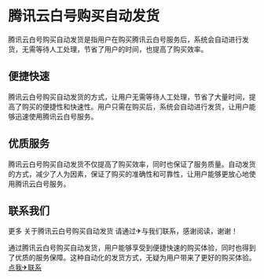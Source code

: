 # 腾讯云白号购买自动发货

腾讯云白号购买自动发货是指用户在购买腾讯云白号服务后，系统会自动进行发货，无需等待人工处理，节省了用户的时间，也提高了购买效率。

## 便捷快速

腾讯云白号购买自动发货的方式，让用户无需等待人工处理，节省了大量时间，提高了购买的便捷性和快速性。用户只需在购买后，系统会自动进行发货，让用户能够迅速使用腾讯云白号服务。

## 优质服务

腾讯云白号购买自动发货不仅提高了购买效率，同时也保证了服务质量。自动发货的方式，减少了人为因素，保证了购买的准确性和可靠性，让用户能够更放心地使用腾讯云白号服务。

## 联系我们

更多 关于腾讯云白号购买自动发货 请通过✈与我们联系，感谢阅读，谢谢！

通过腾讯云白号购买自动发货，用户能够享受到便捷快速的购买体验，同时也得到了优质的服务保障。这种自动化的发货方式，无疑为用户带来了更好的购买体验。[点我✈联系](https://sms.k02.cc)
